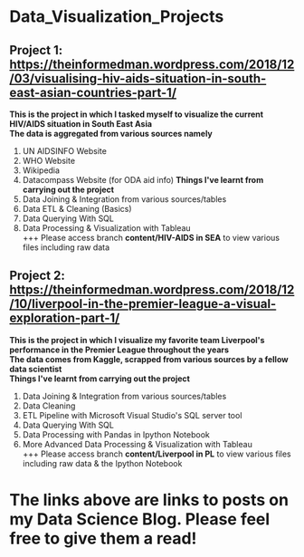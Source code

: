 # Data_Visualization_Projects

## Project 1: https://theinformedman.wordpress.com/2018/12/03/visualising-hiv-aids-situation-in-south-east-asian-countries-part-1/
  **This is the project in which I tasked myself to visualize the current HIV/AIDS situation in South East Asia**  
  **The data is aggregated from various sources namely**
  1. UN AIDSINFO Website
  2. WHO Website
  3. Wikipedia
  4. Datacompass Website (for ODA aid info) 
  **Things I've learnt from carrying out the project**
  1. Data Joining & Integration from various sources/tables
  2. Data ETL & Cleaning (Basics)
  3. Data Querying With SQL
  4. Data Processing & Visualization with Tableau  
   +++ Please access branch **content/HIV-AIDS in SEA** to view various files including raw data
  
## Project 2: https://theinformedman.wordpress.com/2018/12/10/liverpool-in-the-premier-league-a-visual-exploration-part-1/
  **This is the project in which I visualize my favorite team Liverpool's performance in the Premier League throughout the years**  
  **The data comes from Kaggle, scrapped from various sources by a fellow data scientist**  
  **Things I've learnt from carrying out the project**
  1. Data Joining & Integration from various sources/tables
  2. Data Cleaning 
  3. ETL Pipeline with Microsoft Visual Studio's SQL server tool
  4. Data Querying With SQL
  5. Data Processing with Pandas in Ipython Notebook 
  6. More Advanced Data Processing & Visualization with Tableau  
  +++ Please access branch **content/Liverpool in PL** to view various files including raw data & the Ipython Notebook
  
  
# The links above are links to posts on my Data Science Blog. Please feel free to give them a read!
